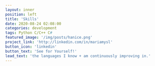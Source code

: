 ```yaml
---
layout: inner
position: left
title: 'Skills'
date: 2020-08-24 02:08:00
categories: development
tags: Python C/C++ C#
featured_image: '/img/posts/hanice.png'
project_link: 'http://linkedin.com/in/mariamysl'
button_icon: 'linkedin'
button_text: 'See for Yourself!'
lead_text: 'the languages I know + am continuously improving in.'
---
```

